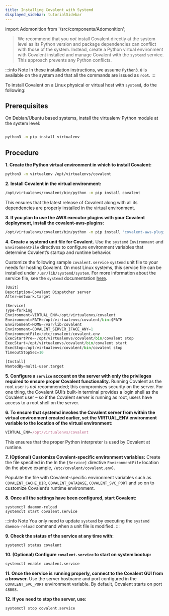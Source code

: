 ```yaml
---
title: Installing Covalent with Systemd
displayed_sidebar: tutorialSidebar
---
```


import Adomonition from '/src/components/Adomonition';

> We recommend that you _not_ install Covalent directly at the system level as its Python version and package dependencies can conflict with those of the system. Instead, create a Python virtual environment with Covalent installed and manage Covalent with the `systemd` service. This approach prevents any Python conflicts.

:::info Note
In these installation instructions, we assume `Python3.8` is available on the system and that all the commands are issued as `root`.
:::

To install Covalent on a Linux physical or virtual host with `systemd`, do the following:

## Prerequisites

On Debian/Ubuntu based systems, install the virtualenv Python module at the system level:

```bash

python3 -m pip install virtualenv
```

## Procedure

**1. Create the Python virtual environment in which to install Covalent:**

```bash
python3 -m virtualenv /opt/virtualenvs/covalent
```

**2. Install Covalent in the virtual environment:**

```bash
/opt/virtualenvs/covalent/bin/python -m pip install covalent
```

This ensures that the latest release of Covalent along with all its dependencies are properly installed in the virtual environment.

**3. If you plan to use the AWS executor plugins with your Covalent deployment, install the covalent-aws-plugins:**

```bash
/opt/virtualenvs/covalent/bin/python -m pip install 'covalent-aws-plugins[all]'
```

**4. Create a systemd unit file for Covalent.**
Use the `systemd` `Environment` and `EnvironmentFile` directives to configure environment variables that determine Covalent’s startup and runtime behavior.

Customize the following sample `covalent.service` `systemd` unit file to your needs for hosting Covalent. On most Linux systems, this service file can be installed under `/usr/lib/systemd/system`. For more information about the service file, see the `systemd` documentation [here](https://www.freedesktop.org/software/systemd/man/systemd.html).

```py
[Unit]
Description=Covalent Dispatcher server
After=network.target

[Service]
Type=forking
Environment=VIRTUAL_ENV=/opt/virtualenvs/covalent
Environment=PATH=/opt/virtualenvs/covalent/bin:$PATH
Environment=HOME=/var/lib/covalent
Environment=COVALENT_SERVER_IFACE_ANY=1
EnvironmentFile=/etc/covalent/covalent.env
ExecStartPre=-/opt/virtualenvs/covalent/bin/covalent stop
ExecStart=/opt/virtualenvs/covalent/bin/covalent start
ExecStop=/opt/virtualenvs/covalent/bin/covalent stop
TimeoutStopSec=10

[Install]
WantedBy=multi-user.target
```

**5. Configure a `service` account on the server with only the privileges required to ensure proper Covalent functionality.**
Running Covalent as the root user is _not_ recommended; this compromises security on the server. For one thing, the Covalent GUI’s built-in terminal provides a login shell as the Covalent user – so if the Covalent server is running as root, users have access to a root shell on the server.

**6. To ensure that systemd invokes the Covalent server from within the virtual environment created earlier, set the VIRTUAL_ENV environment variable to the location of the virtual environment:**

```js
VIRTUAL_ENV=/opt/virtualenvs/covalent
```

This ensures that the proper Python interpreter is used by Covalent at runtime.

**7. (Optional) Customize Covalent-specific environment variables:**
Create the file specified in the In the `[Service]` directive `EnvironmentFile` location (in the above example, `/etc/covalent/covalent.env`).

Populate the file with Covalent-specific environment variables such as `COVALENT_CACHE_DIR`, `COVALENT_DATABASE`, `COVALENT_SVC_PORT` and so on to customize Covalent’s runtime environment.

**8. Once all the settings have been configured, start Covalent:**

```
systemctl daemon-reload
systemclt start covalent.service
```

:::info Note
You only need to update `systemd` by executing the `systemd daemon-reload` command when a unit file is modified.
:::

**9. Check the status of the service at any time with:**

```py
systemctl status covalent
```

**10. (Optional) Configure `covalent.service` to start on system bootup:**

```py
systemctl enable covalent.service
```

**11. Once the service is running properly, connect to the Covalent GUI from a browser.**
Use the server hostname and port configured in the `COVALENT_SVC_PORT` environment variable. By default, Covalent starts on port `48008`.

**12. If you need to stop the server, use:**

```
systemctl stop covalent.service
```
